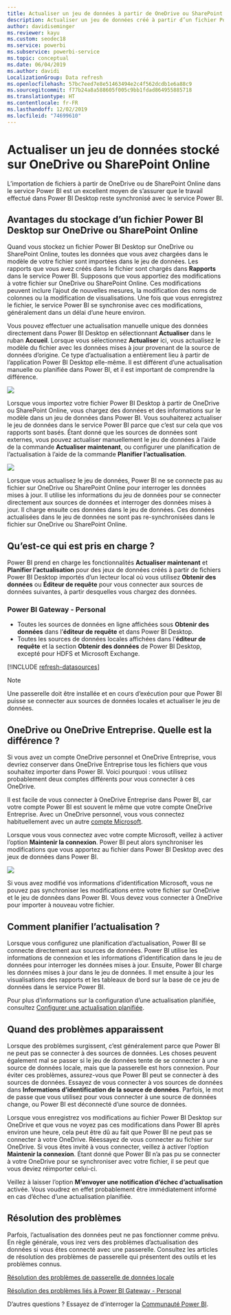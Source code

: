 ```yaml
---
title: Actualiser un jeu de données à partir de OneDrive ou SharePoint Online
description: Actualiser un jeu de données créé à partir d’un fichier Power BI Desktop sur OneDrive ou SharePoint Online
author: davidiseminger
ms.reviewer: kayu
ms.custom: seodec18
ms.service: powerbi
ms.subservice: powerbi-service
ms.topic: conceptual
ms.date: 06/04/2019
ms.author: davidi
LocalizationGroup: Data refresh
ms.openlocfilehash: 57bc7eed7e8e51463494e2c4f562dcdb1e6a88c9
ms.sourcegitcommit: f77b24a8a588605f005c9bb1fdad864955885718
ms.translationtype: HT
ms.contentlocale: fr-FR
ms.lasthandoff: 12/02/2019
ms.locfileid: "74699610"
---
```

# <a name="refresh-a-dataset-stored-on-onedrive-or-sharepoint-online"></a>Actualiser un jeu de données stocké sur OneDrive ou SharePoint Online
L’importation de fichiers à partir de OneDrive ou de SharePoint Online dans le service Power BI est un excellent moyen de s’assurer que le travail effectué dans Power BI Desktop reste synchronisé avec le service Power BI.

## <a name="advantages-of-storing-a-power-bi-desktop-file-on-onedrive-or-sharepoint-online"></a>Avantages du stockage d’un fichier Power BI Desktop sur OneDrive ou SharePoint Online
Quand vous stockez un fichier Power BI Desktop sur OneDrive ou SharePoint Online, toutes les données que vous avez chargées dans le modèle de votre fichier sont importées dans le jeu de données. Les rapports que vous avez créés dans le fichier sont chargés dans **Rapports** dans le service Power BI. Supposons que vous apportiez des modifications à votre fichier sur OneDrive ou SharePoint Online. Ces modifications peuvent inclure l’ajout de nouvelles mesures, la modification des noms de colonnes ou la modification de visualisations. Une fois que vous enregistrez le fichier, le service Power BI se synchronise avec ces modifications, généralement dans un délai d’une heure environ.

Vous pouvez effectuer une actualisation manuelle unique des données directement dans Power BI Desktop en sélectionnant **Actualiser** dans le ruban **Accueil**. Lorsque vous sélectionnez **Actualiser** ici, vous actualisez le modèle du fichier avec les données mises à jour provenant de la source de données d’origine. Ce type d’actualisation a entièrement lieu à partir de l’application Power BI Desktop elle-même. Il est différent d’une actualisation manuelle ou planifiée dans Power BI, et il est important de comprendre la différence.

![](media/refresh-desktop-file-onedrive/pbix-refresh.png)

Lorsque vous importez votre fichier Power BI Desktop à partir de OneDrive ou SharePoint Online, vous chargez des données et des informations sur le modèle dans un jeu de données dans Power BI. Vous souhaiterez actualiser le jeu de données dans le service Power BI parce que c’est sur cela que vos rapports sont basés. Étant donné que les sources de données sont externes, vous pouvez actualiser manuellement le jeu de données à l’aide de la commande **Actualiser maintenant**, ou configurer une planification de l’actualisation à l’aide de la commande **Planifier l’actualisation**. 

![](media/refresh-desktop-file-onedrive/powerbi-service-refresh.png)

Lorsque vous actualisez le jeu de données, Power BI ne se connecte pas au fichier sur OneDrive ou SharePoint Online pour interroger les données mises à jour. Il utilise les informations du jeu de données pour se connecter directement aux sources de données et interroger des données mises à jour. Il charge ensuite ces données dans le jeu de données. Ces données actualisées dans le jeu de données ne sont pas re-synchronisées dans le fichier sur OneDrive ou SharePoint Online.

## <a name="whats-supported"></a>Qu’est-ce qui est pris en charge ?
Power BI prend en charge les fonctionnalités **Actualiser maintenant** et **Planifier l’actualisation** pour des jeux de données créés à partir de fichiers Power BI Desktop importés d’un lecteur local où vous utilisez **Obtenir des données** ou **Éditeur de requête** pour vous connecter aux sources de données suivantes, à partir desquelles vous chargez des données.

### <a name="power-bi-gateway---personal"></a>Power BI Gateway - Personal
* Toutes les sources de données en ligne affichées sous **Obtenir des données** dans l’**éditeur de requête** et dans Power BI Desktop.
* Toutes les sources de données locales affichées dans l’**éditeur de requête** et la section **Obtenir des données** de Power BI Desktop, excepté pour HDFS et Microsoft Exchange.

<!-- Refresh Data sources-->
[!INCLUDE [refresh-datasources](./includes/refresh-datasources.md)]

> [!NOTE]
> Une passerelle doit être installée et en cours d’exécution pour que Power BI puisse se connecter aux sources de données locales et actualiser le jeu de données.
> 
> 

## <a name="onedrive-or-onedrive-for-business-whats-the-difference"></a>OneDrive ou OneDrive Entreprise. Quelle est la différence ?
Si vous avez un compte OneDrive personnel et OneDrive Entreprise, vous devriez conserver dans OneDrive Entreprise tous les fichiers que vous souhaitez importer dans Power BI. Voici pourquoi : vous utilisez probablement deux comptes différents pour vous connecter à ces OneDrive.

Il est facile de vous connecter à OneDrive Entreprise dans Power BI, car votre compte Power BI est souvent le même que votre compte OneDrive Entreprise. Avec un OneDrive personnel, vous vous connectez habituellement avec un autre [compte Microsoft](https://account.microsoft.com).

Lorsque vous vous connectez avec votre compte Microsoft, veillez à activer l’option **Maintenir la connexion**. Power BI peut alors synchroniser les modifications que vous apportez au fichier dans Power BI Desktop avec des jeux de données dans Power BI.

![](media/refresh-desktop-file-onedrive/refresh_signin_keepmesignedin.png)

Si vous avez modifié vos informations d’identification Microsoft, vous ne pouvez pas synchroniser les modifications entre votre fichier sur OneDrive et le jeu de données dans Power BI. Vous devez vous connecter à OneDrive pour importer à nouveau votre fichier.

## <a name="how-do-i-schedule-refresh"></a>Comment planifier l’actualisation ?
Lorsque vous configurez une planification d’actualisation, Power BI se connecte directement aux sources de données. Power BI utilise les informations de connexion et les informations d’identification dans le jeu de données pour interroger les données mises à jour. Ensuite, Power BI charge les données mises à jour dans le jeu de données. Il met ensuite à jour les visualisations des rapports et les tableaux de bord sur la base de ce jeu de données dans le service Power BI.

Pour plus d’informations sur la configuration d’une actualisation planifiée, consultez [Configurer une actualisation planifiée](refresh-scheduled-refresh.md).

## <a name="when-things-go-wrong"></a>Quand des problèmes apparaissent
Lorsque des problèmes surgissent, c’est généralement parce que Power BI ne peut pas se connecter à des sources de données. Les choses peuvent également mal se passer si le jeu de données tente de se connecter à une source de données locale, mais que la passerelle est hors connexion. Pour éviter ces problèmes, assurez-vous que Power BI peut se connecter à des sources de données. Essayez de vous connecter à vos sources de données dans **Informations d’identification de la source de données**. Parfois, le mot de passe que vous utilisez pour vous connecter à une source de données change, ou Power BI est déconnecté d’une source de données.

Lorsque vous enregistrez vos modifications au fichier Power BI Desktop sur OneDrive et que vous ne voyez pas ces modifications dans Power BI après environ une heure, cela peut être dû au fait que Power BI ne peut pas se connecter à votre OneDrive. Réessayez de vous connecter au fichier sur OneDrive. Si vous êtes invité à vous connecter, veillez à activer l’option **Maintenir la connexion**. Étant donné que Power BI n’a pas pu se connecter à votre OneDrive pour se synchroniser avec votre fichier, il se peut que vous deviez réimporter celui-ci.

Veillez à laisser l’option **M’envoyer une notification d’échec d’actualisation** activée. Vous voudrez en effet probablement être immédiatement informé en cas d’échec d’une actualisation planifiée.

## <a name="troubleshooting"></a>Résolution des problèmes
Parfois, l’actualisation des données peut ne pas fonctionner comme prévu. En règle générale, vous irez vers des problèmes d’actualisation des données si vous êtes connecté avec une passerelle. Consultez les articles de résolution des problèmes de passerelle qui présentent des outils et les problèmes connus.

[Résolution des problèmes de passerelle de données locale](service-gateway-onprem-tshoot.md)

[Résolution des problèmes liés à Power BI Gateway - Personal](service-admin-troubleshooting-power-bi-personal-gateway.md)

D’autres questions ? Essayez de d’interroger la [Communauté Power BI](https://community.powerbi.com/).

